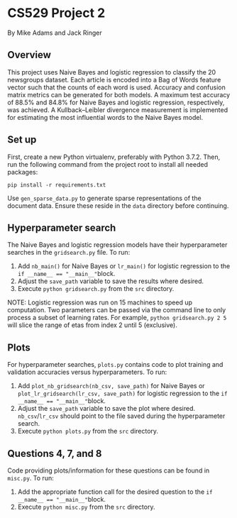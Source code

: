 # CS529 Project 2
By Mike Adams and Jack Ringer

## Overview
This project uses Naive Bayes and logistic regression to classify the 20 newsgroups dataset. Each article is encoded into a Bag of Words feature vector such that the counts of each word is used.  Accuracy and confusion matrix metrics can be generated for both models. A maximum test accuracy of 88.5% and 84.8% for Naive Bayes and logistic regression, respectively, was achieved.  A Kullback–Leibler divergence measurement is implemented for estimating the most influential words to the Naive Bayes model. 

## Set up
First, create a new Python virtualenv, preferably with Python 3.7.2. Then, run the following command from the project root to install all needed packages:  
```
pip install -r requirements.txt
```

Use `gen_sparse_data.py` to generate sparse representations of the document data. Ensure these reside in the `data` directory before continuing.

## Hyperparameter search
The Naive Bayes and logistic regression models have their hyperparameter searches in the `gridsearch.py` file. To run:
1. Add `nb_main()` for Naive Bayes or `lr_main()` for logistic regression to the `if __name__ == "__main__"`block.
2. Adjust the `save_path` variable to save the results where desired.
3. Execute `python gridsearch.py` from the `src` directory.

NOTE:  Logistic regression was run on 15 machines to speed up computation. Two parameters can be passed via the command line to only process a subset of learning rates. For example, `python gridsearch.py 2 5` will slice the range of etas from index 2 until 5 (exclusive).

## Plots
For hyperparameter searches, `plots.py` contains code to plot training and validation accuracies versus hyperparameters. To run:  
1. Add `plot_nb_gridsearch(nb_csv, save_path)` for Naive Bayes or `plot_lr_gridsearch(lr_csv, save_path)` for logistic regression to the `if __name__ == "__main__"`block.
2. Adjust the `save_path` variable to save the plot where desired. `nb_csv`/`lr_csv` should point to the file saved during the hyperparameter search.
3. Execute `python plots.py` from the `src` directory. 

## Questions 4, 7, and 8
Code providing plots/information for these questions can be found in `misc.py`. To run:  
1. Add the appropriate function call for the desired question to the `if __name__ == "__main__"`block.
2. Execute `python misc.py` from the `src` directory. 

